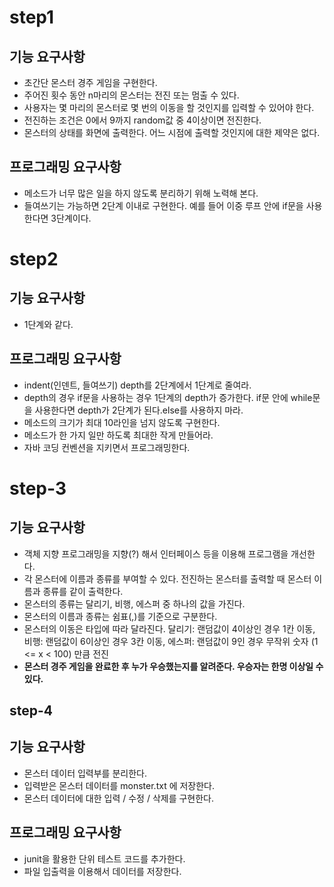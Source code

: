 # step1

## 기능 요구사항
- 초간단 몬스터 경주 게임을 구현한다.
- 주어진 횟수 동안 n마리의 몬스터는 전진 또는 멈출 수 있다.
- 사용자는 몇 마리의 몬스터로 몇 번의 이동을 할 것인지를 입력할 수 있어야 한다.
- 전진하는 조건은 0에서 9까지 random값 중 4이상이면 전진한다.
- 몬스터의 상태를 화면에 출력한다. 어느 시점에 출력할 것인지에 대한 제약은 없다.


## 프로그래밍 요구사항
- 메소드가 너무 많은 일을 하지 않도록 분리하기 위해 노력해 본다.
- 들여쓰기는 가능하면 2단계 이내로 구현한다. 예를 들어 이중 루프 안에 if문을 사용한다면 3단계이다.


# step2

## 기능 요구사항
- 1단계와 같다.

## 프로그래밍 요구사항
- indent(인덴트, 들여쓰기) depth를 2단계에서 1단계로 줄여라.
- depth의 경우 if문을 사용하는 경우 1단계의 depth가 증가한다. if문 안에 while문을 사용한다면 depth가 2단계가 된다.else를 사용하지 마라.
- 메소드의 크기가 최대 10라인을 넘지 않도록 구현한다.
- 메소드가 한 가지 일만 하도록 최대한 작게 만들어라.
- 자바 코딩 컨벤션을 지키면서 프로그래밍한다.



# step-3

## 기능 요구사항

- 객체 지향 프로그래밍을 지향(?) 해서 인터페이스 등을 이용해 프로그램을 개선한다.
- 각 몬스터에 이름과 종류를 부여할 수 있다. 전진하는 몬스터를 출력할 때 몬스터 이름과 종류를 같이 출력한다.
- 몬스터의 종류는 달리기, 비행, 에스퍼 중 하나의 값을 가진다.
- 몬스터의 이름과 종류는 쉼표(,)를 기준으로 구분한다.
- 몬스터의 이동은 타입에 따라 달라진다. 달리기: 랜덤값이 4이상인 경우 1칸 이동, 비행: 랜덤값이 6이상인 경우 3칸 이동, 에스퍼: 랜덤값이 9인 경우 무작위 숫자 (1 <= x < 100) 만큼 전진
- **몬스터 경주 게임을 완료한 후 누가 우승했는지를 알려준다. 우승자는 한명 이상일 수 있다.**

## step-4

## 기능 요구사항
- 몬스터 데이터 입력부를 분리한다.
- 입력받은 몬스터 데이터를 monster.txt 에 저장한다.
- 몬스터 데이터에 대한 입력 / 수정 / 삭제를 구현한다.

## 프로그래밍 요구사항
- junit을 활용한 단위 테스트 코드를 추가한다.
- 파일 입출력을 이용해서 데이터를 저장한다.
